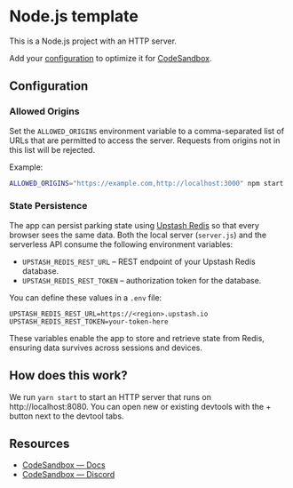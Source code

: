 # Node.js template

This is a Node.js project with an HTTP server.

Add your [configuration](https://codesandbox.io/docs/projects/learn/setting-up/tasks) to optimize it for [CodeSandbox](https://codesandbox.io).

## Configuration

### Allowed Origins

Set the `ALLOWED_ORIGINS` environment variable to a comma-separated list of URLs that are permitted to access the server. Requests from origins not in this list will be rejected.

Example:

```bash
ALLOWED_ORIGINS="https://example.com,http://localhost:3000" npm start
```

### State Persistence

The app can persist parking state using [Upstash Redis](https://upstash.com/) so that every browser sees the same data. Both the local server (`server.js`) and the serverless API consume the following environment variables:

- `UPSTASH_REDIS_REST_URL` – REST endpoint of your Upstash Redis database.
- `UPSTASH_REDIS_REST_TOKEN` – authorization token for the database.

You can define these values in a `.env` file:

```env
UPSTASH_REDIS_REST_URL=https://<region>.upstash.io
UPSTASH_REDIS_REST_TOKEN=your-token-here
```

These variables enable the app to store and retrieve state from Redis, ensuring data survives across sessions and devices.

## How does this work?

We run `yarn start` to start an HTTP server that runs on http://localhost:8080. You can open new or existing devtools with the + button next to the devtool tabs.

## Resources

- [CodeSandbox — Docs](https://codesandbox.io/docs)
- [CodeSandbox — Discord](https://discord.gg/Ggarp3pX5H)
